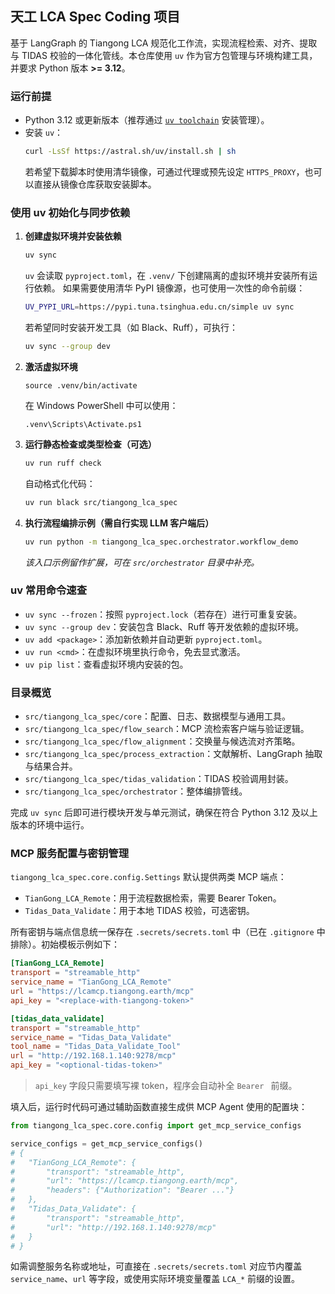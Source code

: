 ## 天工 LCA Spec Coding 项目

基于 LangGraph 的 Tiangong LCA 规范化工作流，实现流程检索、对齐、提取与 TIDAS 校验的一体化管线。本仓库使用 `uv` 作为官方包管理与环境构建工具，并要求 Python 版本 **>= 3.12**。

### 运行前提

- Python 3.12 或更新版本（推荐通过 [`uv toolchain`](https://github.com/astral-sh/uv) 安装管理）。
- 安装 `uv`：  
  ```bash
  curl -LsSf https://astral.sh/uv/install.sh | sh
  ```
  若希望下载脚本时使用清华镜像，可通过代理或预先设定 `HTTPS_PROXY`，也可以直接从镜像仓库获取安装脚本。

### 使用 uv 初始化与同步依赖

1. **创建虚拟环境并安装依赖**
   ```bash
   uv sync
   ```
   `uv` 会读取 `pyproject.toml`，在 `.venv/` 下创建隔离的虚拟环境并安装所有运行依赖。
   如果需要使用清华 PyPI 镜像源，也可使用一次性的命令前缀：
   ```bash
   UV_PYPI_URL=https://pypi.tuna.tsinghua.edu.cn/simple uv sync
   ```
   若希望同时安装开发工具（如 Black、Ruff），可执行：
   ```bash
   uv sync --group dev
   ```

2. **激活虚拟环境**
   ```
   source .venv/bin/activate
   ```
   在 Windows PowerShell 中可以使用：
   ```
   .venv\Scripts\Activate.ps1
   ```

3. **运行静态检查或类型检查（可选）**
   ```bash
   uv run ruff check
   ```
   自动格式化代码：
   ```bash
   uv run black src/tiangong_lca_spec
   ```

4. **执行流程编排示例（需自行实现 LLM 客户端后）**
   ```bash
   uv run python -m tiangong_lca_spec.orchestrator.workflow_demo
   ```
   *该入口示例留作扩展，可在 `src/orchestrator` 目录中补充。*

### uv 常用命令速查

- `uv sync --frozen`：按照 `pyproject.lock`（若存在）进行可重复安装。
- `uv sync --group dev`：安装包含 Black、Ruff 等开发依赖的虚拟环境。
- `uv add <package>`：添加新依赖并自动更新 `pyproject.toml`。
- `uv run <cmd>`：在虚拟环境里执行命令，免去显式激活。
- `uv pip list`：查看虚拟环境内安装的包。

### 目录概览

- `src/tiangong_lca_spec/core`：配置、日志、数据模型与通用工具。
- `src/tiangong_lca_spec/flow_search`：MCP 流检索客户端与验证逻辑。
- `src/tiangong_lca_spec/flow_alignment`：交换量与候选流对齐策略。
- `src/tiangong_lca_spec/process_extraction`：文献解析、LangGraph 抽取与结果合并。
- `src/tiangong_lca_spec/tidas_validation`：TIDAS 校验调用封装。
- `src/tiangong_lca_spec/orchestrator`：整体编排管线。

完成 `uv sync` 后即可进行模块开发与单元测试，确保在符合 Python 3.12 及以上版本的环境中运行。

### MCP 服务配置与密钥管理

`tiangong_lca_spec.core.config.Settings` 默认提供两类 MCP 端点：

- `TianGong_LCA_Remote`：用于流程数据检索，需要 Bearer Token。
- `Tidas_Data_Validate`：用于本地 TIDAS 校验，可选密钥。

所有密钥与端点信息统一保存在 `.secrets/secrets.toml` 中（已在 `.gitignore` 中排除）。初始模板示例如下：

```toml
[TianGong_LCA_Remote]
transport = "streamable_http"
service_name = "TianGong_LCA_Remote"
url = "https://lcamcp.tiangong.earth/mcp"
api_key = "<replace-with-tiangong-token>"

[tidas_data_validate]
transport = "streamable_http"
service_name = "Tidas_Data_Validate"
tool_name = "Tidas_Data_Validate_Tool"
url = "http://192.168.1.140:9278/mcp"
api_key = "<optional-tidas-token>"
```

> `api_key` 字段只需要填写裸 token，程序会自动补全 `Bearer ` 前缀。

填入后，运行时代码可通过辅助函数直接生成供 MCP Agent 使用的配置块：

```python
from tiangong_lca_spec.core.config import get_mcp_service_configs

service_configs = get_mcp_service_configs()
# {
#   "TianGong_LCA_Remote": {
#       "transport": "streamable_http",
#       "url": "https://lcamcp.tiangong.earth/mcp",
#       "headers": {"Authorization": "Bearer ..."}
#   },
#   "Tidas_Data_Validate": {
#       "transport": "streamable_http",
#       "url": "http://192.168.1.140:9278/mcp"
#   }
# }
```

如需调整服务名称或地址，可直接在 `.secrets/secrets.toml` 对应节内覆盖 `service_name`、`url` 等字段，或使用实际环境变量覆盖 `LCA_*` 前缀的设置。
